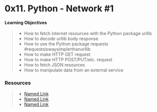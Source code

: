 0x11. Python - Network #1
==========================

#### Learning Objectives
> - How to fetch internet resources with the Python package urllib
> - How to decode urllib body response
> - How to use the Python package requests #requestsiswaysimplerthanurllib
> - How to make HTTP GET request
> - How to make HTTP POST/PUT/etc. request
> - How to fetch JSON resources
> - How to manipulate data from an external service

### Resources
> - [Named Link](https://docs.python.org/3/howto/urllib2.html "HOWTO Fetch Internet Resources Using urllib Package")
> - [Named Link](https://requests.readthedocs.io/en/latest/ "Quickstart with Requests package")
> - [Named Link](https://pypi.org/project/requests/ "Requests package")

